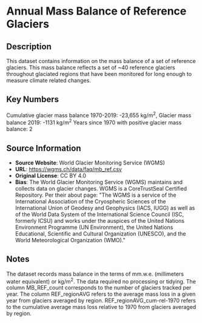 
# Annual Mass Balance of Reference Glaciers

## Description
This dataset contains information on the mass balance of a set of reference glaciers. This mass balance reflects a set of ~40 reference glaciers throughout glaciated regions that have been monitored for long enough to measure climate related changes.

## Key Numbers
Cumulative glacier mass balance 1970-2019: -23,655 kg/m<sup>2</sup>,
Glacier mass balance 2019: -1131 kg/m<sup>2</sup>
Years since 1970 with positive glacier mass balance: 2

## Source Information
* **Source Website**: World Glacier Monitoring Service (WGMS)
* **URL**: https://wgms.ch/data/faq/mb_ref.csv
* **Original License**: CC BY 4.0
* **Bias**: The World Glacier Monitoring Service (WGMS) maintains and collects data on glacier changes. WGMS is a CoreTrustSeal Certified Repository. Per their about page: "The WGMS is a service of the International Association of the Cryospheric Sciences of the International Union of Geodesy and Geophysics (IACS, IUGG) as well as of the World Data System of the International Science Council (ISC, formerly ICSU) and works under the auspices of the United Nations Environment Programme (UN Environment), the United Nations Educational, Scientific and Cultural Organization (UNESCO), and the World Meteorological Organization (WMO)."

## Notes
The dataset records mass balance in the terms of mm.w.e. (millimeters water equivalent) or kg/m<sup>2</sup>. The data required no processing or tidying. The column MB_REF_count corresponds to the number of glaciers tracked per year. The column REF_regionAVG refers to the average mass loss in a given year from glaciers averaged by region. REF_regionAVG_cum-rel-1970 refers to the cumulative average mass loss relative to 1970 from glaciers averaged by region.
